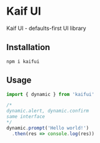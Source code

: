 # Kaif UI

Kaif UI - defaults-first UI library

## Installation

```
npm i kaifui
```

## Usage

```js
import { dynamic } from 'kaifui'

/*
dynamic.alert, dynamic.confirm
same interface
*/
dynamic.prompt('Hello world!')
  .then(res => console.log(res))
```
